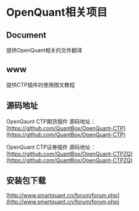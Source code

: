 # OpenQuant相关项目

## Document
提供OpenQuant相关的文件翻译

## www
提供CTP插件的使用图文教程

## 源码地址
OpenQaunt CTP期货插件 源码地址：[https://github.com/QuantBox/OpenQuant-CTP](https://github.com/QuantBox/OpenQuant-CTP)

OpenQuant CTP证券插件 源码地址：[https://github.com/QuantBox/OpenQuant-CTPZQ](https://github.com/QuantBox/OpenQuant-CTPZQ)

## 安装包下载
[http://www.smartquant.cn/forum/forum.php](http://www.smartquant.cn/forum/forum.php)